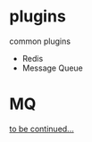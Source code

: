 # plugins
common plugins
- Redis
- Message Queue


# MQ
[to be continued...](https://github.com/vgmdj/plugins/tree/master/mq)
